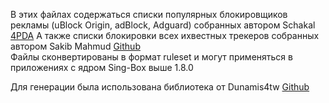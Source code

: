 В этих файлах содержаться списки популярных блокировщиков рекламы (uBlock Origin, adBlock, Adguard) собранных автором Schakal [4PDA](https://4pda.to/forum/index.php?showtopic=275091&st=8000#Spoil-89665467-4) 
А также списки блокировки всех ихвестных трекеров собранных автором Sakib Mahmud [Github](https://github.com/SM443/Pi-hole-Torrent-Blocklist)  
Файлы сконвертированы в формат ruleset и могут применяться в приложениях с ядром Sing-Box выше 1.8.0 

Для генерации была использована библиотека от Dunamis4tw [Github](https://github.com/Dunamis4tw/generate-geoip-geosite)

